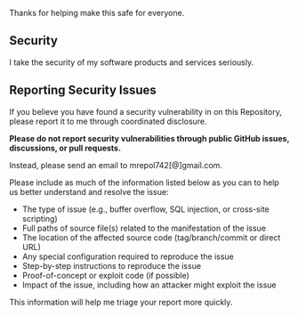 Thanks for helping make this safe for everyone.

## Security

I take the security of my software products and services seriously.

## Reporting Security Issues

If you believe you have found a security vulnerability in on this Repository, please report it to me through coordinated disclosure.

**Please do not report security vulnerabilities through public GitHub issues, discussions, or pull requests.**

Instead, please send an email to mrepol742[@]gmail.com.

Please include as much of the information listed below as you can to help us better understand and resolve the issue:

  * The type of issue (e.g., buffer overflow, SQL injection, or cross-site scripting)
  * Full paths of source file(s) related to the manifestation of the issue
  * The location of the affected source code (tag/branch/commit or direct URL)
  * Any special configuration required to reproduce the issue
  * Step-by-step instructions to reproduce the issue
  * Proof-of-concept or exploit code (if possible)
  * Impact of the issue, including how an attacker might exploit the issue

This information will help me triage your report more quickly.

